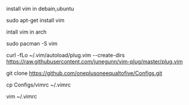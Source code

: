 install vim in debain,ubuntu

   sudo apt-get install vim
   
intall vim in arch
 
   sudo pacman -S vim
   
   
   
   
   
   
curl -fLo ~/.vim/autoload/plug.vim --create-dirs \
    https://raw.githubusercontent.com/junegunn/vim-plug/master/plug.vim
    
   git clone https://github.com/oneplusoneequaltofive/Configs.git 
   
cp Configs/vimrc ~/.vimrc

vim ~/.vimrc
   
   
   
   
   
